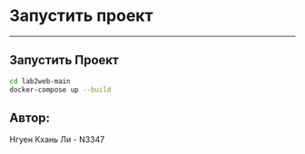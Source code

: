 ﻿# Запустить проект
---------------------------
## Запустить Проект

```sh
cd lab2web-main
docker-compose up --build
```

## Автор:
Нгуен Кхань Ли - N3347
